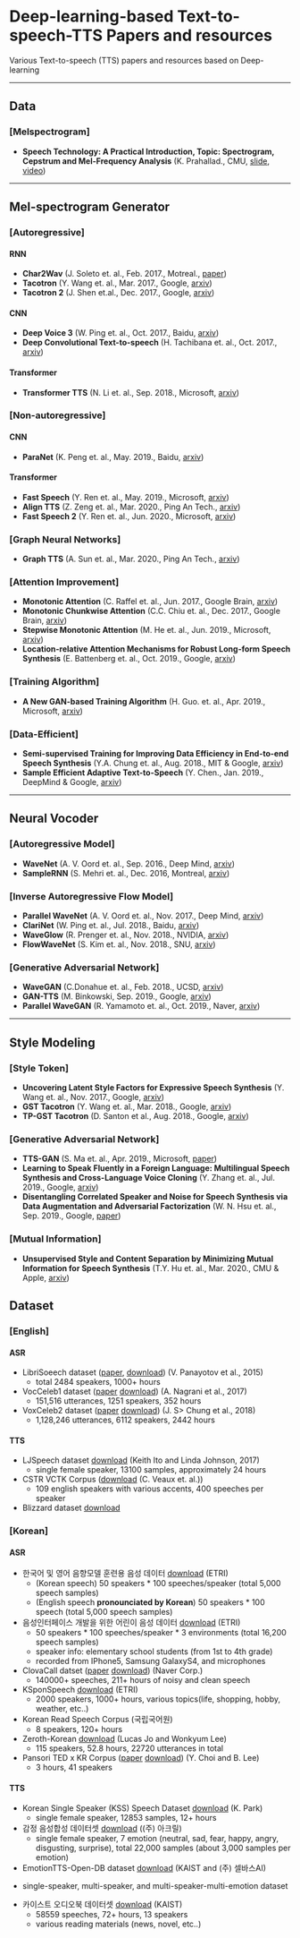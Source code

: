 # Deep-learning-based Text-to-speech-TTS Papers and resources 
Various Text-to-speech (TTS) papers and resources based on Deep-learning


----
## Data

### [Melspectrogram]
* **Speech Technology: A Practical Introduction, Topic: Spectrogram, Cepstrum and Mel-Frequency Analysis** (K. Prahallad., CMU, [slide](http://www.speech.cs.cmu.edu/15-492/slides/03_mfcc.pdf), [video](https://archive.org/details/SpectrogramCepstrumAndMel-frequency_636522))

----
## Mel-spectrogram Generator

### [Autoregressive]

#### **RNN**

* **Char2Wav** (J. Soleto et. al., Feb. 2017., Motreal., [paper](https://mila.quebec/wp-content/uploads/2017/02/end-end-speech.pdf))
* **Tacotron** (Y. Wang et. al., Mar. 2017., Google, [arxiv](https://arxiv.org/pdf/1703.10135.pdf))
* **Tacotron 2** (J. Shen et.al., Dec. 2017., Google, [arxiv](https://arxiv.org/pdf/1712.05884.pdf))



#### **CNN**
* **Deep Voice 3** (W. Ping et. al., Oct. 2017., Baidu, [arxiv](https://arxiv.org/pdf/1710.07654.pdf))
* **Deep Convolutional Text-to-speech** (H. Tachibana et. al., Oct. 2017., [arxiv](https://arxiv.org/pdf/1710.08969.pdf))



#### **Transformer**
* **Transformer TTS** (N. Li et. al., Sep. 2018., Microsoft, [arxiv](https://arxiv.org/pdf/1809.08895.pdf))


### [Non-autoregressive]
#### **CNN**
* **ParaNet** (K. Peng et. al., May. 2019., Baidu, [arxiv](https://arxiv.org/pdf/1905.08459.pdf))

#### **Transformer**
* **Fast Speech** (Y. Ren et. al., May. 2019., Microsoft, [arxiv](https://arxiv.org/pdf/1905.09263.pdf))
* **Align TTS** (Z. Zeng et. al., Mar. 2020., Ping An Tech., [arxiv](https://arxiv.org/pdf/2003.01950.pdf))
* **Fast Speech 2** (Y. Ren et. al., Jun. 2020., Microsoft, [arxiv](https://arxiv.org/pdf/2006.04558.pdf))

### [Graph Neural Networks]
* **Graph TTS** (A. Sun et. al., Mar. 2020., Ping An Tech., [arxiv](https://arxiv.org/pdf/2003.01924.pdf))


### [Attention Improvement]
* **Monotonic Attention** (C. Raffel et. al., Jun. 2017., Google Brain, [arxiv](https://arxiv.org/pdf/1704.00784.pdf))
* **Monotonic Chunkwise Attention** (C.C. Chiu et. al., Dec. 2017., Google Brain, [arxiv](https://arxiv.org/pdf/1712.05382.pdf))
* **Stepwise Monotonic Attention** (M. He et. al., Jun. 2019., Microsoft, [arxiv](https://arxiv.org/pdf/1906.00672.pdf)) 
* **Location-relative Attention Mechanisms for Robust Long-form Speech Synthesis** (E. Battenberg et. al., Oct. 2019., Google, [arxiv](https://arxiv.org/pdf/1910.10288.pdf)) 


### [Training Algorithm]
* **A New GAN-based Training Algorithm** (H. Guo. et. al., Apr. 2019., Microsoft, [arxiv](https://arxiv.org/pdf/1904.04775.pdf))


### [Data-Efficient]
* **Semi-supervised Training for Improving Data Efficiency in End-to-end Speech Synthesis** (Y.A. Chung et. al., Aug. 2018., MIT & Google, [arxiv](https://arxiv.org/pdf/1808.10128.pdf))
* **Sample Efficient Adaptive Text-to-Speech** (Y. Chen., Jan. 2019., DeepMind & Google, [arxiv](https://arxiv.org/pdf/1809.10460.pdf))


----
## Neural Vocoder
### [Autoregressive Model]

* **WaveNet** (A. V. Oord et. al., Sep. 2016., Deep Mind, [arxiv](https://arxiv.org/pdf/1609.03499.pdf))
* **SampleRNN** (S. Mehri et. al., Dec. 2016, Montreal, [arxiv](https://arxiv.org/pdf/1612.07837.pdf))

### [Inverse Autoregressive Flow Model]
* **Parallel WaveNet** (A. V. Oord et. al., Nov. 2017., Deep Mind, [arxiv](https://arxiv.org/pdf/1711.10433.pdf))
* **ClariNet** (W. Ping et. al., Jul. 2018., Baidu, [arxiv](https://arxiv.org/pdf/1807.07281.pdf))
* **WaveGlow** (R. Prenger et. al., Nov. 2018., NVIDIA, [arxiv](https://arxiv.org/pdf/1811.00002.pdf))
* **FlowWaveNet** (S. Kim et. al., Nov. 2018., SNU, [arxiv](https://arxiv.org/pdf/1811.02155.pdf))


### [Generative Adversarial Network]
* **WaveGAN** (C.Donahue et. al., Feb. 2018., UCSD, [arxiv](https://arxiv.org/pdf/1802.04208.pdf))
* **GAN-TTS** (M. Binkowski, Sep. 2019., Google, [arxiv](https://openreview.net/pdf?id=r1gfQgSFDr))
* **Parallel WaveGAN** (R. Yamamoto et. al., Oct. 2019., Naver, [arxiv](https://arxiv.org/pdf/1910.11480.pdf))
---

## Style Modeling
### [Style Token]
* **Uncovering Latent Style Factors for Expressive Speech Synthesis** (Y. Wang et. al., Nov. 2017., Google, [arxiv](https://arxiv.org/pdf/1711.00520.pdf))
* **GST Tacotron** (Y. Wang et. al., Mar. 2018., Google, [arxiv](https://arxiv.org/pdf/1803.09017.pdf))
* **TP-GST Tacotron** (D. Santon et al., Aug. 2018., Google, [arxiv](https://arxiv.org/pdf/1808.01410.pdf))


### [Generative Adversarial Network]
* **TTS-GAN** (S. Ma et. al., Apr. 2019., Microsoft, [paper](https://openreview.net/pdf?id=ByzcS3AcYX))
* **Learning to Speak Fluently in a Foreign Language: Multilingual Speech Synthesis and Cross-Language Voice Cloning** (Y. Zhang et. al., Jul. 2019., Google, [arxiv](https://arxiv.org/pdf/1907.04448.pdf)) 
* **Disentangling Correlated Speaker and Noise for Speech Synthesis via Data Augmentation and Adversarial Factorization** (W. N. Hsu et. al., Sep. 2019., Google, [paper](https://openreview.net/pdf?id=Bkg9ZeBB37))
### [Mutual Information]
* **Unsupervised Style and Content Separation by Minimizing Mutual Information for Speech Synthesis**  (T.Y. Hu et. al., Mar. 2020., CMU & Apple, [arxiv](https://arxiv.org/pdf/2003.06227.pdf))



## Dataset
### [English]

#### **ASR**
  * LibriSoeech dataset ([paper](http://www.danielpovey.com/files/2015_icassp_librispeech.pdf), [download](https://www.openslr.org/12)) (V. Panayotov et al., 2015)
    - total 2484 speakers, 1000+ hours
  * VocCeleb1 dataset ([paper](https://www.robots.ox.ac.uk/~vgg/publications/2017/Nagrani17/nagrani17.pdf) [download](https://www.robots.ox.ac.uk/~vgg/data/voxceleb/)) (A. Nagrani et al., 2017)
    - 151,516 utterances, 1251 speakers, 352 hours
  * VoxCeleb2 dataset ([paper](https://www.robots.ox.ac.uk/~vgg/publications/2018/Chung18a/chung18a.pdf) [download](https://www.robots.ox.ac.uk/~vgg/data/voxceleb/)) (J. S> Chung et al., 2018)
    - 1,128,246 utterances, 6112 speakers, 2442 hours

#### **TTS**
  * LJSpeech dataset [download](https://keithito.com/LJ-Speech-Dataset/) (Keith Ito and Linda Johnson, 2017)
    - single female speaker, 13100 samples, approximately 24 hours
  * CSTR VCTK Corpus ([download](http://www.udialogue.org/download/cstr-vctk-corpus.html) (C. Veaux et. al.))
    - 109 english speakers with various accents, 400 speeches per speaker
  * Blizzard dataset [download](https://www.cstr.ed.ac.uk/projects/blizzard/data.html)


### [Korean]
#### **ASR**
* 한국어 및 영어 음향모델 훈련용 음성 데이터 [download](https://aiopen.etri.re.kr/service_dataset.php?category=voice) (ETRI)
  - (Korean speech) 50 speakers * 100 speeches/speaker (total 5,000 speech samples) 
  - (English speech **pronounciated by Korean**) 50 speakers * 100 speech (total 5,000 speech samples)
* 음성인터페이스 개발을 위한 어린이 음성 데이터 [download](https://aiopen.etri.re.kr/service_dataset.php?category=voice) (ETRI)
  - 50 speakers * 100 speeches/speaker * 3 environments (total 16,200 speech samples)
  - speaker info: elementary school students (from 1st to 4th grade)
  - recorded from IPhone5, Samsung GalaxyS4, and microphones
* ClovaCall datset ([paper](https://arxiv.org/pdf/2004.09367.pdf) [download](https://github.com/clovaai/ClovaCall)) (Naver Corp.)
  - 140000+ speeches, 211+ hours of noisy and clean speech
* KSponSpeech [download](https://aihub.or.kr/aidata/105/download) (ETRI)
  - 2000 speakers, 1000+ hours, various topics(life, shopping, hobby, weather, etc..)
* Korean Read Speech Corpus (국립국어원)
  - 8 speakers, 120+ hours
* Zeroth-Korean [download](http://www.openslr.org/40/) (Lucas Jo and Wonkyum Lee)
  - 115 speakers, 52.8 hours, 22720 utterances in total
* Pansori TED x KR Corpus ([paper](https://arxiv.org/ftp/arxiv/papers/1812/1812.09798.pdf) [download](https://github.com/yc9701/pansori-tedxkr-corpus)) (Y. Choi and B. Lee) 
  - 3 hours, 41 speakers

#### **TTS**
* Korean Single Speaker (KSS) Speech Dataset [download](https://www.kaggle.com/bryanpark/korean-single-speaker-speech-dataset) (K. Park)
  - single female speaker, 12853 samples, 12+ hours
* 감정 음성합성 데이터셋 [download](https://aihub.or.kr/keti_data_board/expression) ((주) 아크릴)
  - single female speaker, 7 emotion (neutral, sad, fear, happy, angry, disgusting, surprise), total 22,000 samples (about 3,000 samples per emotion)
*  EmotionTTS-Open-DB dataset [download](https://github.com/emotiontts/emotiontts_open_db/tree/master/Dataset/SpeechCorpus) (KAIST and (주) 셀바스AI)
  - single-speaker, multi-speaker, and multi-speaker-multi-emotion dataset 
* 카이스트 오디오북 데이터셋 [download](https://aihub.or.kr/open_data/21292) (KAIST)
  - 58559 speeches, 72+ hours, 13 speakers
  - various reading materials (news, novel, etc..)
